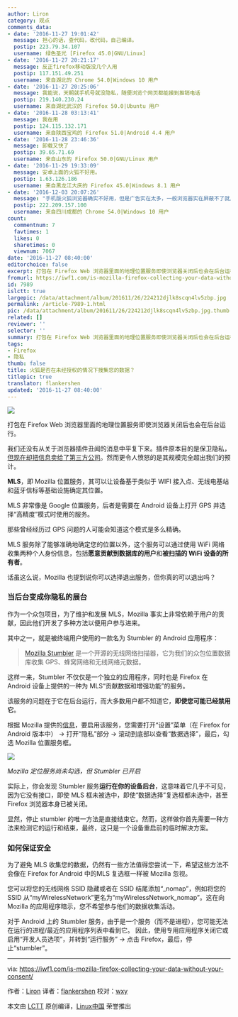 ```yaml
---
author: Liron
category: 观点
comments_data:
- date: '2016-11-27 19:01:42'
  message: 担心的话，查代码，改代码，自己编译。
  postip: 223.79.34.107
  username: 绿色圣光 [Firefox 45.0|GNU/Linux]
- date: '2016-11-27 20:21:17'
  message: 反正firefox移动版没几个人用
  postip: 117.151.49.251
  username: 来自湖北的 Chrome 54.0|Windows 10 用户
- date: '2016-11-27 20:25:06'
  message: 我能说，天朝就手机号就没隐私，随便浏览个网页都能接到推销电话
  postip: 219.140.230.24
  username: 来自湖北武汉的 Firefox 50.0|Ubuntu 用户
- date: '2016-11-28 03:13:41'
  message: 我在用
  postip: 124.115.132.171
  username: 来自陕西宝鸡的 Firefox 51.0|Android 4.4 用户
- date: '2016-11-28 23:46:36'
  message: 卸载又快了
  postip: 39.65.71.69
  username: 来自山东的 Firefox 50.0|GNU/Linux 用户
- date: '2016-11-29 19:33:09'
  message: 安卓上面的火狐不好用。
  postip: 1.63.126.186
  username: 来自黑龙江大庆的 Firefox 45.0|Windows 8.1 用户
- date: '2016-12-03 20:07:26'
  message: "手机版火狐浏览器确实不好用，但是广告实在太多，一般浏览器实在屏蔽不了就用了火狐。。。。<br />\r\n别说为什么不用chrome,科学上网之类，pc平时不网购什么的可以翻墙，手机真的怕翻墙不安全。"
  postip: 222.209.157.100
  username: 来自四川成都的 Chrome 54.0|Windows 10 用户
count:
  commentnum: 7
  favtimes: 1
  likes: 0
  sharetimes: 0
  viewnum: 7067
date: '2016-11-27 08:40:00'
editorchoice: false
excerpt: 打包在 Firefox Web 浏览器里面的地理位置服务即使浏览器关闭后也会在后台运行。
fromurl: https://iwf1.com/is-mozilla-firefox-collecting-your-data-without-your-consent/
id: 7989
islctt: true
largepic: /data/attachment/album/201611/26/224212djlk8scqn4lv5zbp.jpg
permalink: /article-7989-1.html
pic: /data/attachment/album/201611/26/224212djlk8scqn4lv5zbp.jpg.thumb.jpg
related: []
reviewer: ''
selector: ''
summary: 打包在 Firefox Web 浏览器里面的地理位置服务即使浏览器关闭后也会在后台运行。
tags:
- Firefox
- 隐私
thumb: false
title: 火狐是否在未经授权的情况下搜集您的数据？
titlepic: true
translator: flankershen
updated: '2016-11-27 08:40:00'
---
```


![](/data/attachment/album/201611/26/224212djlk8scqn4lv5zbp.jpg)


打包在 Firefox Web 浏览器里面的地理位置服务即使浏览器关闭后也会在后台运行。


我们还没有从关于浏览器插件丑闻的消息中平复下来。插件原本目的是保卫隐私，[但现在却把信息卖给了第三方公司](https://iwf1.com/shock-this-popular-browser-add-on-sells-your-browsing-history/)。然而更令人愤怒的是其规模完全超出我们的预计。


**MLS**，即 Mozilla 位置服务，其可以让设备基于类似于 WIFI 接入点、无线电基站和蓝牙信标等基础设施确定其位置。


MLS 非常像是 Google 位置服务，后者是需要在 Android 设备上打开 GPS 并选择“高精度”模式时使用的服务。


那些曾经经历过 GPS 问题的人可能会知道这个模式是多么精确。


MLS 服务除了能够准确地确定您的位置以外，这个服务可以通过使用 WiFi 网络收集两种个人身份信息，包括**愿意贡献到数据库的用户**和**被扫描的 WiFi 设备的所有者**。


话虽这么说，Mozilla 也提到说你可以选择退出服务，但你真的可以退出吗？


### 当后台变成你隐私的展台


作为一个众包项目，为了维护和发展 MLS，Mozilla 事实上非常依赖于用户的贡献，因此他们开发了多种方法以便用户参与进来。


其中之一，就是被终端用户使用的一款名为 Stumbler 的 Android 应用程序：



> 
> [Mozilla Stumbler](https://location.services.mozilla.com/apps) 是一个开源的无线网络扫描器，它为我们的众包位置数据库收集 GPS、蜂窝网络和无线网络元数据。
> 
> 
> 


这样一来，Stumbler 不仅仅是一个独立的应用程序，同时也是 Firefox 在 Android 设备上提供的一种为 MLS“贡献数据和增强功能”的服务。


该服务的问题在于它在后台运行，而大多数用户都不知道它，**即使您可能已经禁用它**。


根据 Mozilla 提供的[信息](https://location.services.mozilla.com/apps)，要启用该服务，您需要打开“设置”菜单（在 Firefox for Android 版本中） -> 打开“隐私”部分 -> 滚动到底部以查看“数据选择”，最后，勾选 Mozilla 位置服务框。


![](/data/attachment/album/201611/26/224226j9udundr7vukdp1y.jpg)


*Mozilla 定位服务尚未勾选，但 Stumbler 已开启*


实际上，你会发现 Stumbler 服务**运行在你的设备后台**，这意味着它几乎不可见，因为它没有接口，即使 MLS 框未被选中，即使“数据选择”复选框都未选中，甚至 Firefox 浏览器本身已被关闭。


显然，停止 stumbler 的唯一方法是直接结束它。然而，这样做你首先需要一种方法来检测它的运行和结束，最终，这只是一个设备重启前的临时解决方案。


### 如何保证安全


为了避免 MLS 收集您的数据，仍然有一些方法值得您尝试一下，希望这些方法不会像在 Firefox for Android 中的MLS 复选框一样被 Mozilla 忽视。


您可以将您的无线网络 SSID 隐藏或者在 SSID 结尾添加“\_nomap”，例如将您的 SSID 从“myWirelessNetwork”更名为“myWirelessNetwork\_nomap”。这在向 Mozilla 的应用程序暗示，您不希望参与他们的数据收集活动。


对于 Android 上的 Stumbler 服务，由于是一个服务（而不是进程），您可能无法在运行的进程/最近的应用程序列表中看到它。 因此，使用专用应用程序关闭它或启用“开发人员选项”，并转到“运行服务” -> 点击 Firefox，最后，停止“stumbler”。




---


via: <https://iwf1.com/is-mozilla-firefox-collecting-your-data-without-your-consent/>


作者：[Liron](https://iwf1.com/is-mozilla-firefox-collecting-your-data-without-your-consent/) 译者：[flankershen](https://github.com/flankershen) 校对：[wxy](https://github.com/wxy)


本文由 [LCTT](https://github.com/LCTT/TranslateProject) 原创编译，[Linux中国](https://linux.cn/) 荣誉推出